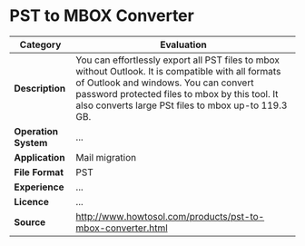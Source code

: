 # PST to MBOX Converter

| Category | Evaluation |
| --- | --- |
| **Description**  | You can effortlessly export all PST files to mbox without Outlook. It is compatible with all formats of Outlook and windows. You can convert password protected files to mbox by this tool. It also converts large PSt files to mbox up-to 119.3 GB. |
| **Operation System**  | ...  |
| **Application**  | Mail migration |
| **File Format** | PST |
| **Experience** | ... |
| **Licence** | ... |
| **Source** | 	http://www.howtosol.com/products/pst-to-mbox-converter.html |
